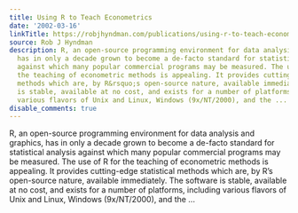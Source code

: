 ```yaml
---
title: Using R to Teach Econometrics
date: '2002-03-16'
linkTitle: https://robjhyndman.com/publications/using-r-to-teach-econometrics/
source: Rob J Hyndman
description: R, an open-source programming environment for data analysis and graphics,
  has in only a decade grown to become a de-facto standard for statistical analysis
  against which many popular commercial programs may be measured. The use of R for
  the teaching of econometric methods is appealing. It provides cutting-edge statistical
  methods which are, by R&rsquo;s open-source nature, available immediately. The software
  is stable, available at no cost, and exists for a number of platforms, including
  various flavors of Unix and Linux, Windows (9x/NT/2000), and the ...
disable_comments: true
---
```

R, an open-source programming environment for data analysis and graphics, has in only a decade grown to become a de-facto standard for statistical analysis against which many popular commercial programs may be measured. The use of R for the teaching of econometric methods is appealing. It provides cutting-edge statistical methods which are, by R&rsquo;s open-source nature, available immediately. The software is stable, available at no cost, and exists for a number of platforms, including various flavors of Unix and Linux, Windows (9x/NT/2000), and the ...